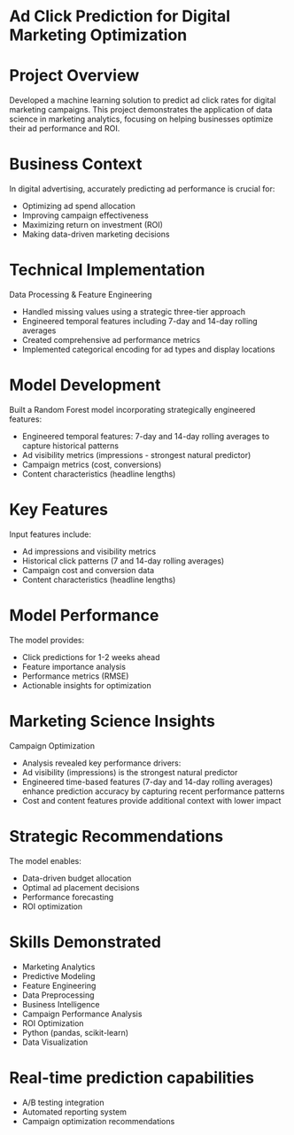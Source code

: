 # Ad Click Prediction for Digital Marketing Optimization

# Project Overview
Developed a machine learning solution to predict ad click rates for digital marketing campaigns. This project demonstrates the application of data science in marketing analytics, focusing on helping businesses optimize their ad performance and ROI.
# Business Context
In digital advertising, accurately predicting ad performance is crucial for:
- Optimizing ad spend allocation
- Improving campaign effectiveness
- Maximizing return on investment (ROI)
- Making data-driven marketing decisions

# Technical Implementation
Data Processing & Feature Engineering
- Handled missing values using a strategic three-tier approach
- Engineered temporal features including 7-day and 14-day rolling averages
- Created comprehensive ad performance metrics
- Implemented categorical encoding for ad types and display locations

# Model Development
Built a Random Forest model incorporating strategically engineered features:
- Engineered temporal features: 7-day and 14-day rolling averages to capture historical patterns
- Ad visibility metrics (impressions - strongest natural predictor)
- Campaign metrics (cost, conversions)
- Content characteristics (headline lengths)

# Key Features
Input features include:
- Ad impressions and visibility metrics
- Historical click patterns (7 and 14-day rolling averages)
- Campaign cost and conversion data
- Content characteristics (headline lengths)

# Model Performance
The model provides:
- Click predictions for 1-2 weeks ahead
- Feature importance analysis
- Performance metrics (RMSE)
- Actionable insights for optimization

# Marketing Science Insights
Campaign Optimization
- Analysis revealed key performance drivers:
- Ad visibility (impressions) is the strongest natural predictor
- Engineered time-based features (7-day and 14-day rolling averages) enhance prediction accuracy by capturing recent performance patterns
- Cost and content features provide additional context with lower impact

# Strategic Recommendations
The model enables:
- Data-driven budget allocation
- Optimal ad placement decisions
- Performance forecasting
- ROI optimization

# Skills Demonstrated
- Marketing Analytics
- Predictive Modeling
- Feature Engineering
- Data Preprocessing
- Business Intelligence
- Campaign Performance Analysis
- ROI Optimization
- Python (pandas, scikit-learn)
- Data Visualization

# Real-time prediction capabilities
- A/B testing integration
- Automated reporting system
- Campaign optimization recommendations